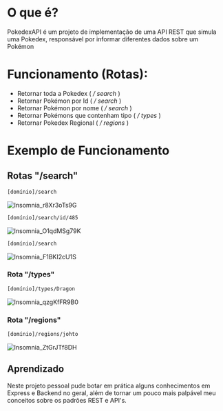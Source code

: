 # O que é?
PokedexAPI é um projeto de implementação de uma API REST que simula uma Pokedex, responsável por informar diferentes dados sobre um Pokémon

# Funcionamento (Rotas):
- Retornar toda a Pokedex ( _/ search_ )
- Retornar Pokémon por Id ( _/ search_ )
- Retornar Pokémon por nome ( _/ search_ )
- Retornar Pokémons que contenham tipo ( _/ types_ )
- Retornar Pokedex Regional ( _/ regions_ )

# Exemplo de Funcionamento

## Rotas "/search"
```sh
[domínio]/search
```
![Insomnia_r8Xr3oTs9G](https://user-images.githubusercontent.com/68029637/101536031-3734d480-3978-11eb-9a74-198039e6781b.png)

```sh
[domínio]/search/id/485
```

![Insomnia_O1qdMSg79K](https://user-images.githubusercontent.com/68029637/101536110-516eb280-3978-11eb-8317-dcde663ba26a.png)

```sh
[domínio]/search
```

![Insomnia_F1BKI2cU1S](https://user-images.githubusercontent.com/68029637/101536163-66e3dc80-3978-11eb-9725-03d2b0feb17d.png)

### Rota "/types"

```sh
[domínio]/types/Dragon
```

![Insomnia_qzgKfFR9B0](https://user-images.githubusercontent.com/68029637/101536240-7fec8d80-3978-11eb-9066-4950677f3a24.png)

### Rota "/regions"

```sh
[domínio]/regions/johto
```

![Insomnia_ZtGrJTf8DH](https://user-images.githubusercontent.com/68029637/101536306-9692e480-3978-11eb-9d11-6fa3b1083076.png)

## Aprendizado
Neste projeto pessoal pude botar em prática alguns conhecimentos em Express e Backend no geral, além de tornar um pouco mais palpável meu conceitos sobre os padrões REST e API's.

